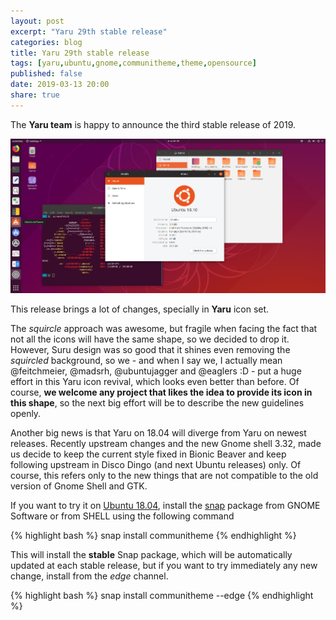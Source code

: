 ```yaml
---
layout: post
excerpt: "Yaru 29th stable release"
categories: blog
title: Yaru 29th stable release
tags: [yaru,ubuntu,gnome,communitheme,theme,opensource]
published: false
date: 2019-03-13 20:00
share: true
---
```


The **Yaru team** is happy to announce the third stable release of 2019.

![yaru-release-pic](/images/yaru-19.04.png)


This release brings a lot of changes, specially in **Yaru** icon set.

The *squircle* approach was awesome, but fragile when facing the fact that not all the icons will have the same shape, so we decided to drop it. However, Suru design was so good that it shines even removing the *squircled* background, so we - and when I say we, I actually mean @feitchmeier, @madsrh, @ubuntujagger and @eaglers :D - put a huge effort in this Yaru icon revival, which looks even better than before.
Of course, **we welcome any project that likes the idea to provide its icon in this shape**, so the next big effort will be to describe the new guidelines openly.

Another big news is that Yaru on 18.04 will diverge from Yaru on newest releases.
Recently upstream changes and the new Gnome shell 3.32, made us decide to keep the current style fixed in Bionic Beaver and keep following upstream in Disco Dingo (and next Ubuntu releases) only. Of course, this refers only to the new things that are not compatible to the old version of Gnome Shell and GTK.



If you want to try it on [Ubuntu 18.04](https://www.ubuntu.com/download/desktop), install the [snap](https://snapcraft.io/communitheme) package from GNOME Software or from SHELL using the following command

{% highlight bash %}
snap install communitheme
{% endhighlight %}

This will install the **stable** Snap package, which will be automatically updated at each stable release, but if you want to try immediately any new change, install from the *edge* channel.

{% highlight bash %}
snap install communitheme --edge
{% endhighlight %}
